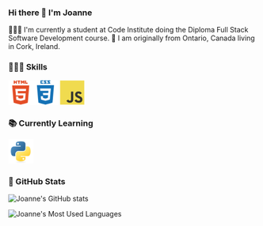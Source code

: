 ### Hi there 👋 I'm Joanne

👩🏻‍🎓 I'm currently a student at Code Institute doing the Diploma Full Stack Software Development course.
📍 I am originally from Ontario, Canada living in Cork, Ireland.

### 👩🏻‍💻 Skills
<img src="https://github.com/devicons/devicon/blob/master/icons/html5/html5-plain-wordmark.svg" alt="HTML logo" title="HTML 5" width="50px" height="50px" /><img src="https://github.com/devicons/devicon/blob/master/icons/css3/css3-plain-wordmark.svg" alt="CSS logo" title="CSS" width="50px" height="50px" /> <img src="https://github.com/devicons/devicon/blob/master/icons/javascript/javascript-original.svg" alt="JavaScript logo" title="Javascript" width="50px" height="50px" />

### 📚 Currently Learning
<img src="https://github.com/devicons/devicon/blob/master/icons/python/python-original.svg" alt="Python logo" title="Python" width="50px" height="50px" />

### 🚀 GitHub Stats 

![Joanne's GitHub stats](https://github-readme-stats.vercel.app/api?username=lee-joanne&show_icons=true&theme=apprentice)
                                                                                                                                       
![Joanne's Most Used Languages](https://github-readme-stats.vercel.app/api/top-langs/?username=lee-joanne&layout=compact&theme=apprentice)

